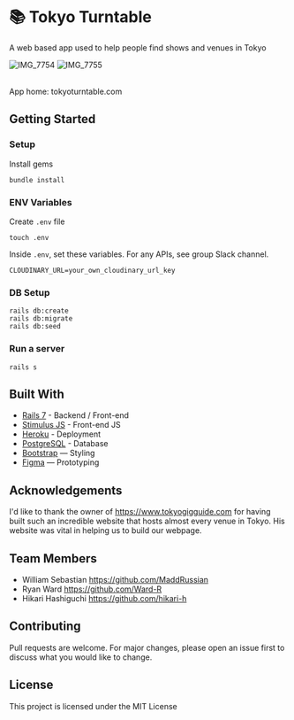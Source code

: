 # 📚 Tokyo Turntable

A web based app used to help people find shows and venues in Tokyo
<br>

![IMG_7754](https://github.com/user-attachments/assets/94530789-2281-419f-99d2-00dd5ee572ab)
![IMG_7755](https://github.com/user-attachments/assets/5ccbc90f-31b8-48a0-9820-fe3f813c860d)

<br>
App home: tokyoturntable.com
   

## Getting Started
### Setup

Install gems
```
bundle install
```

### ENV Variables
Create `.env` file
```
touch .env
```
Inside `.env`, set these variables. For any APIs, see group Slack channel.
```
CLOUDINARY_URL=your_own_cloudinary_url_key
```

### DB Setup
```
rails db:create
rails db:migrate
rails db:seed
```

### Run a server
```
rails s
```

## Built With
- [Rails 7](https://guides.rubyonrails.org/) - Backend / Front-end
- [Stimulus JS](https://stimulus.hotwired.dev/) - Front-end JS
- [Heroku](https://heroku.com/) - Deployment
- [PostgreSQL](https://www.postgresql.org/) - Database
- [Bootstrap](https://getbootstrap.com/) — Styling
- [Figma](https://www.figma.com) — Prototyping

## Acknowledgements
I'd like to thank the owner of https://www.tokyogigguide.com for having built such an incredible website that hosts almost every venue in Tokyo. His website was vital in helping us to build our webpage.

## Team Members
- William Sebastian https://github.com/MaddRussian
- Ryan Ward https://github.com/Ward-R
- Hikari Hashiguchi https://github.com/hikari-h

## Contributing
Pull requests are welcome. For major changes, please open an issue first to discuss what you would like to change.

## License
This project is licensed under the MIT License
